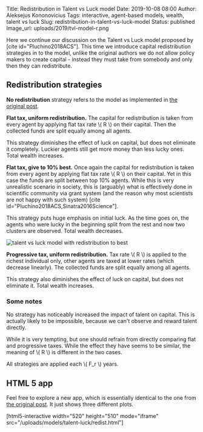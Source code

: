 Title: Redistribution in Talent vs Luck model
Date: 2019-10-08 08:00
Author: Aleksejus Kononovicius
Tags: interactive, agent-based models, wealth, talent vs luck
Slug: redistribution-in-talent-vs-luck-model
Status: published
Image_url: uploads/2019/tvl-model-r.png

Here we continue our discussion on the Talent vs Luck model proposed by
[cite id="Pluchino2018ACS"]. This time we introduce capital redistribution
strategies in to the model, unlike the original authors we do not allow policy
makers to create capital - instead they must take from somebody and only then
they can redistribute.
<!--more-->

## Redistribution strategies

**No redistribution** strategy refers to the model as implemented in
[the original post]({filename}/articles/2019/talent-vs-luck-model.md).

**Flat tax, uniform redistribution.** The capital for redistribution is taken
from every agent by applying flat tax rate \\\( R \\\) on their capital. Then
the collected funds are split equally among all agents.

This strategy diminishes the effect of luck on capital, but does not eliminate
it completely. Luckier agents still get more money than less lucky ones. Total
wealth increases.

**Flat tax, give to 10% best.** Once again the capital for redistribution is
taken from every agent by applying flat tax rate \\\( R \\\) on their capital.
Yet in this case the funds are split between top 10% agents. While this is very
unrealistic scenario in society, this is (arguably) what is effectively done in
scientific community via grant system (and the reason why most scientists are
not happy with such system) [cite id="Pluchino2018ACS,Sinatra2016Science"].

This strategy puts huge emphasis on initial luck. As the time goes on, the
agents who were lucky in the beginning split from the rest and now two clusters
are observed. Total wealth decreases.

![talent vs luck model with redistribution to best]({static}/uploads/2019/tvl-model-r.png
"Results of a random simulation with 'flat tax, give to 10% best' redistribution
strategy.")

**Progressive tax, uniform redistribution.** Tax rate \\\( R \\\) is applied to
the richest individual only, other agents are taxed at lower rates (which
decrease linearly). The collected funds are split equally among all agents.

This strategy also diminishes the effect of luck on capital, but does not
eliminate it. Total wealth increases.

### Some notes

No strategy has noticeably increased the impact of talent on capital. This is
actually likely to be impossible, because we can't observe and reward talent
directly.

While it is very tempting, but one should refrain from directly comparing flat
and progressive taxes. While the effect they have seems to be similar, the
meaning of \\\( R \\\) is different in the two cases.

All strategies are applied each \\\( F\_r \\\) years.

## HTML 5 app

Feel free to explore a new app, which is essentially identical to the one from
[the original post]({filename}/articles/2019/talent-vs-luck-model.md). It just
shows three different plots.

[html5-interactive width="520" height="510" mode="iframe"
src="/uploads/models/talent-luck/redist.html"]
